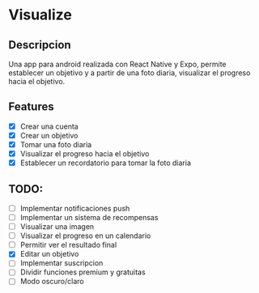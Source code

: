 # Visualize

## Descripcion
Una app para android realizada con React Native y Expo, permite establecer un objetivo y a partir de una foto diaria, visualizar el progreso hacia el objetivo.

## Features
- [X] Crear una cuenta
- [X] Crear un objetivo
- [X] Tomar una foto diaria
- [X] Visualizar el progreso hacia el objetivo
- [X] Establecer un recordatorio para tomar la foto diaria

## TODO:
- [ ] Implementar notificaciones push
- [ ] Implementar un sistema de recompensas
- [ ] Visualizar una imagen
- [ ] Visualizar el progreso en un calendario
- [ ] Permitir ver el resultado final
- [X] Editar un objetivo
- [ ] Implementar suscripcion
- [ ] Dividir funciones premium y gratuitas
- [ ] Modo oscuro/claro
